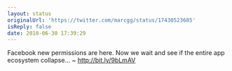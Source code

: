 ```yaml
---
layout: status
originalUrl: 'https://twitter.com/marcgg/status/17430523685'
isReply: false
date: 2010-06-30 17:39:29
---
```


Facebook new permissions are here. Now we wait and see if the entire app ecosystem collapse... ~ http://bit.ly/9bLmAV

